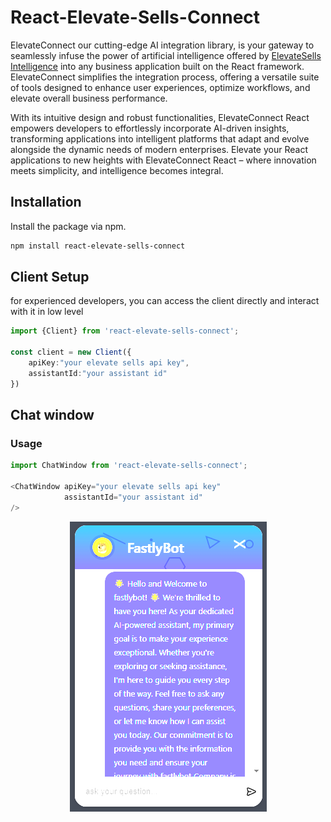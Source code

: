 # React-Elevate-Sells-Connect

ElevateConnect our cutting-edge AI integration library, is your gateway to seamlessly infuse the power of artificial intelligence offered by [ElevateSells Intelligence](https://elevatesells.com) into any business application built on the React framework. ElevateConnect simplifies the integration process, offering a versatile suite of tools designed to enhance user experiences, optimize workflows, and elevate overall business performance. 

With its intuitive design and robust functionalities, ElevateConnect React empowers developers to effortlessly incorporate AI-driven insights, transforming applications into intelligent platforms that adapt and evolve alongside the dynamic needs of modern enterprises. Elevate your React applications to new heights with ElevateConnect React – where innovation meets simplicity, and intelligence becomes integral.

## Installation

Install the package via npm.

```bash
npm install react-elevate-sells-connect
```

## Client Setup
for experienced developers, you can access the client directly and interact with it in low level

```typescript
import {Client} from 'react-elevate-sells-connect';

const client = new Client({
    apiKey:"your elevate sells api key",
    assistantId:"your assistant id"
})
```

## Chat window 
### Usage

```typescript
import ChatWindow from 'react-elevate-sells-connect';

<ChatWindow apiKey="your elevate sells api key"
            assistantId="your assistant id"  
/>
```
<div align="center">
   <img src="./assets/imgs/fastlybot-assistant.png"><br><br>
</div>
